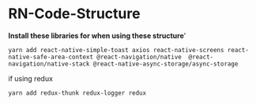 # RN-Code-Structure

**Install these libraries for when using these structure**'

```
yarn add react-native-simple-toast axios react-native-screens react-native-safe-area-context @react-navigation/native  @react-navigation/native-stack @react-native-async-storage/async-storage
```

if using redux
```
yarn add redux-thunk redux-logger redux
```